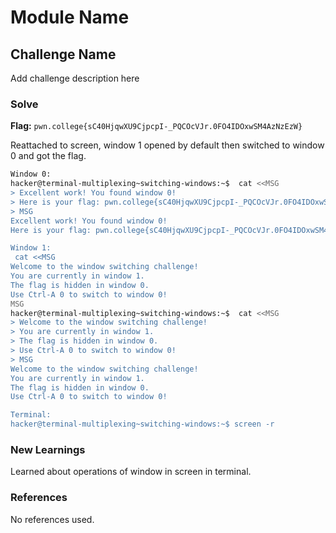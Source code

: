 # Module Name

## Challenge Name
Add challenge description here

### Solve
**Flag:** `pwn.college{sC40HjqwXU9CjpcpI-_PQCOcVJr.0FO4IDOxwSM4AzNzEzW}`

Reattached to screen, window 1 opened by default then switched to window 0 and got the flag.

```bash
Window 0:
hacker@terminal-multiplexing~switching-windows:~$  cat <<MSG
> Excellent work! You found window 0!
> Here is your flag: pwn.college{sC40HjqwXU9CjpcpI-_PQCOcVJr.0FO4IDOxwSM4AzNzEzW}
> MSG
Excellent work! You found window 0!
Here is your flag: pwn.college{sC40HjqwXU9CjpcpI-_PQCOcVJr.0FO4IDOxwSM4AzNzEzW}

Window 1:
 cat <<MSG
Welcome to the window switching challenge!
You are currently in window 1.
The flag is hidden in window 0.
Use Ctrl-A 0 to switch to window 0!
MSG
hacker@terminal-multiplexing~switching-windows:~$  cat <<MSG
> Welcome to the window switching challenge!
> You are currently in window 1.
> The flag is hidden in window 0.
> Use Ctrl-A 0 to switch to window 0!
> MSG
Welcome to the window switching challenge!
You are currently in window 1.
The flag is hidden in window 0.
Use Ctrl-A 0 to switch to window 0!

Terminal:
hacker@terminal-multiplexing~switching-windows:~$ screen -r
```

### New Learnings
Learned about operations of window in screen in terminal.

### References 
No references used.
